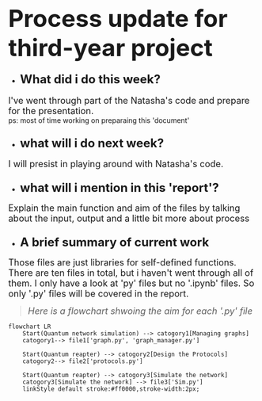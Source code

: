 #  <font size=8> **Process update for third-year project**</font>

+ #### <font size=5>What did i do this week?</font>
<font size=4>I've went through part of the Natasha's code and prepare for the presentation. </font><br />
    ps: most of time working on preparaing this 'document'

+ ### <font size=5> what will i do next week?</font>
<font size=4>I will presist in playing around with Natasha's code.</font>


+ ### <font size=5> what will i mention in this 'report'?</font>
<font size=4>Explain the main function and aim of the files by talking about the input, output and a little bit more about process</font>

+ ### <font size=5>A brief summary of current work</font>
<font size=4>Those files are just libraries for self-defined functions. There are ten files in total, but i haven't went through all of them. I only have a look at 'py' files but no '.ipynb' files. So only '.py' files will be covered in the report.
</font>

><font size=4>_Here is a flowchart shwoing the aim for each '.py' file_ </font>
```mermaid
flowchart LR
    Start(Quantum network simulation) --> catogory1[Managing graphs]
    catogory1--> file1['graph.py', 'graph_manager.py']

    Start(Quantum reapter) --> catogory2[Design the Protocols]
    catogory2--> file2['protocols.py']
    
    Start(Quantum reapter) --> catogory3[Simulate the network]
    catogory3[Simulate the network] --> file3['Sim.py']
    linkStyle default stroke:#ff0000,stroke-width:2px;
```


<!--![Begin.png](https://s2.loli.net/2024/10/30/AhKbBdjzLanXUPW.png)-->

